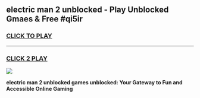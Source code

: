 
## electric man 2 unblocked - Play Unblocked Gmaes & Free #qi5ir
<h3>
<a href="https://news.freeplayer.one?title=electric_man_2_unblocked&ref=03M">CLICK TO PLAY</a></h3>
<hr>

<h3>
<a href="https://news.freeplayer.one?title=electric_man_2_unblocked&ref=03M">CLICK 2 PLAY</a>
  
</h3>

<a href="https://news.freeplayer.one?title=electric_man_2_unblocked&ref=03M"><img src="https://clearcache.store/games.png"></a>


**electric man 2 unblocked games unblocked: Your Gateway to Fun and Accessible Online Gaming**
